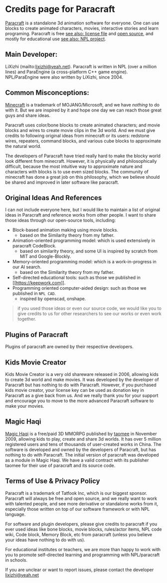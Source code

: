 # Credits page for Paracraft

[Paracraft](http://www.paracraft.cn) is a standalone 3d animation software for everyone. One can use blocks to create animated characters, movies, interactive stories and learn programing. Paracraft is free [see also: license file](https://raw.githubusercontent.com/LiXizhi/ParaCraftSDK/master/LICENSE) and [open source](https://github.com/LiXizhi/NPLRuntime/wiki), and mostly for educational use [see also: NPL project](http://www.nplproject.com). 

## Main Developer:
  LiXizhi (mailto:lixizhi@yeah.net). Paracraft is written in NPL (over a million lines) and ParaEngine (a cross-platform C++ game engine).  NPL/ParaEngine were also written by LiXizhi, since 2004. 

## Common Misconceptions:
[Minecraft](http://www.minecraft.net) is a trademark of MOJANG/Microsoft, and we have *nothing* to do with it. But we are inspired by it and hope one day we can reach those great guys and share ideas.

Paracraft uses color/bone blocks to create animated characters; and movie blocks and wires to create movie clips in the 3d world. And we must give credits to following original ideas from minecraft or its users: redstone wires, repeaters, command blocks, and various cube blocks to approximate the natural world. 

The developers of Paracraft have tried really hard to make the blocky world look different from minecraft. However, it is physically and philosophically difficult, because the most intuitive way to approximate nature and characters with blocks is to use even sized blocks. The community of minecraft has done a great job on this philosophy, which we believe should be shared and improved in later software like paracraft.

## Original Ideas And References
I can not include everyone here, but I would like to maintain a list of original ideas in Paracraft and reference works from other people. I want to share those ideas through our open-source tools, including:
- Block-based animation making using movie blocks. 
  - based on the Similarity theory from my father.
- Animation-oriented programming model: which is used extensively in paracraft CodeBlock.
  - based on similarity theory, and some UI is inspired by scratch from MIT and Google-Blockly.
- Memory-oriented programming model: which is a work-in-progress in our AI search.
  - based on the Similarity theory from my father.
- Self-directed educational tools: such as those we published in [[https://keepwork.com]].
- Programming oriented computer-aided design: such as those we published in `NPL CAD`. 
  - inspired by openscad, onshape. 

> if you used those ideas or even our source code, we would like you to give credits to us for other researchers to see our works or even work together. 

## Plugins of Paracraft
Plugins of paracraft are owned by their respective developers. 

## Kids Movie Creator
Kids Movie Creator is a very old shareware released in 2006, allowing kids to create 3d world and make movies. It was developed by the developer of Paracraft but has nothing to do with Paracraft. However, if you purchased kids movie creator, your license key can be used as donation key in Paracraft as a give back from us. And we really thank you for your support and encourage you to move to the more advanced Paracraft software to make your movies.

## Magic Haqi
[Magic Haqi](http://haqi.61.com) is a free/paid 3D MMORPG published by [taomee](http://www.taomee.com) in November 2009, allowing kids to play, create and share 3d worlds. It has over 5 million registered users and tens of thousands of user-created works in China. The software is developed and owned by the developers of Paracraft, but has nothing to do with Paracraft. The initial version of paracraft was developed as a module in Magic Haqi. We have a valid contract with its publisher taomee for their use of paracraft and its source code. 

## Terms of Use & Privacy Policy
Paracraft is a trademark of Tatfook Inc, which is our biggest sponsor. 
Paracraft will always be free and open source, and we really want to work with talented people, and see more derivative or standalone works from it, especially those written on top of our software framework or with NPL language. 

For software and plugin developers, please give credits to paracraft if you ever used ideas like bone blocks, movie blocks, rules/actor items, NPL code wiki, Code block, Memory Block, etc from paracraft (unless you believe your ideas have nothing to do with us). 

For educational institutes or teachers, we are more than happy to work with you to promote self-directed learning and programming with NPL/paracraft in schools.

If you are unclear or want to report issues, please contact the developer lixizhi@yeah.net